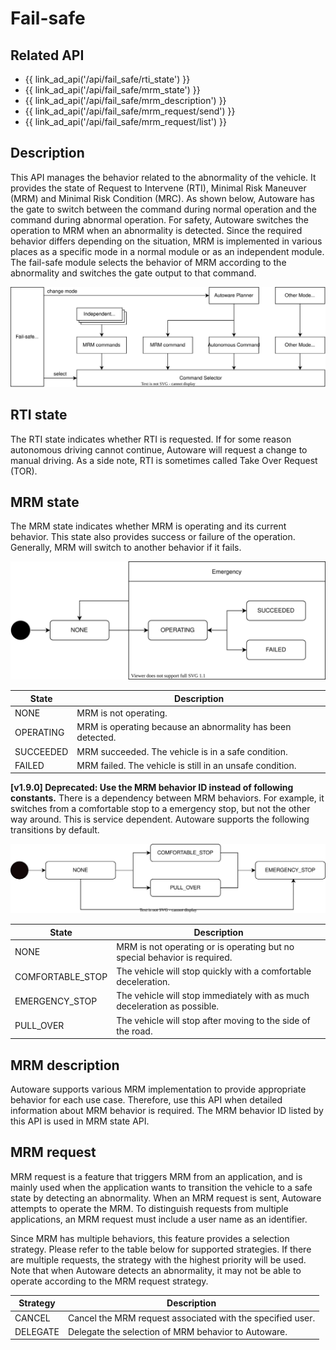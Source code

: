 # Fail-safe

## Related API

- {{ link_ad_api('/api/fail_safe/rti_state') }}
- {{ link_ad_api('/api/fail_safe/mrm_state') }}
- {{ link_ad_api('/api/fail_safe/mrm_description') }}
- {{ link_ad_api('/api/fail_safe/mrm_request/send') }}
- {{ link_ad_api('/api/fail_safe/mrm_request/list') }}

## Description

This API manages the behavior related to the abnormality of the vehicle.
It provides the state of Request to Intervene (RTI), Minimal Risk Maneuver (MRM) and Minimal Risk Condition (MRC).
As shown below, Autoware has the gate to switch between the command during normal operation and the command during abnormal operation.
For safety, Autoware switches the operation to MRM when an abnormality is detected.
Since the required behavior differs depending on the situation, MRM is implemented in various places as a specific mode in a normal module or as an independent module.
The fail-safe module selects the behavior of MRM according to the abnormality and switches the gate output to that command.

![fail-safe-architecture](./fail-safe/architecture.drawio.svg)

## RTI state

The RTI state indicates whether RTI is requested. If for some reason autonomous driving cannot continue, Autoware will request a change to manual driving. As a side note, RTI is sometimes called Take Over Request (TOR).

## MRM state

The MRM state indicates whether MRM is operating and its current behavior.
This state also provides success or failure of the operation. Generally, MRM will switch to another behavior if it fails.

![mrm-state](./fail-safe/mrm-state.drawio.svg)

| State     | Description                                                |
| --------- | ---------------------------------------------------------- |
| NONE      | MRM is not operating.                                      |
| OPERATING | MRM is operating because an abnormality has been detected. |
| SUCCEEDED | MRM succeeded. The vehicle is in a safe condition.         |
| FAILED    | MRM failed. The vehicle is still in an unsafe condition.   |

**[v1.9.0] Deprecated: Use the MRM behavior ID instead of following constants.**
There is a dependency between MRM behaviors. For example, it switches from a comfortable stop to a emergency stop, but not the other way around.
This is service dependent. Autoware supports the following transitions by default.

![mrm-behavior](./fail-safe/mrm-behavior.drawio.svg)

| State            | Description                                                               |
| ---------------- | ------------------------------------------------------------------------- |
| NONE             | MRM is not operating or is operating but no special behavior is required. |
| COMFORTABLE_STOP | The vehicle will stop quickly with a comfortable deceleration.            |
| EMERGENCY_STOP   | The vehicle will stop immediately with as much deceleration as possible.  |
| PULL_OVER        | The vehicle will stop after moving to the side of the road.               |

## MRM description

Autoware supports various MRM implementation to provide appropriate behavior for each use case.
Therefore, use this API when detailed information about MRM behavior is required. The MRM behavior ID listed by this API is used in MRM state API.

## MRM request

MRM request is a feature that triggers MRM from an application, and is mainly used when the application wants to transition the vehicle to a safe state by detecting an abnormality. When an MRM request is sent, Autoware attempts to operate the MRM. To distinguish requests from multiple applications, an MRM request must include a user name as an identifier.

Since MRM has multiple behaviors, this feature provides a selection strategy. Please refer to the table below for supported strategies.
If there are multiple requests, the strategy with the highest priority will be used.
Note that when Autoware detects an abnormality, it may not be able to operate according to the MRM request strategy.

| Strategy | Description                                                |
| -------- | ---------------------------------------------------------- |
| CANCEL   | Cancel the MRM request associated with the specified user. |
| DELEGATE | Delegate the selection of MRM behavior to Autoware.        |
